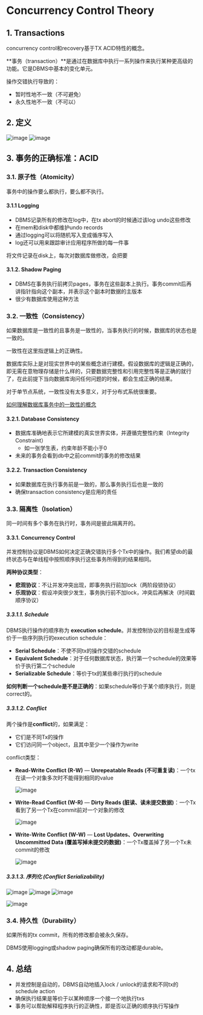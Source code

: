 # Concurrency Control Theory

## 1. Transactions

concurrency control和recovery基于TX ACID特性的概念。

**事务（transaction）**是通过在数据库中执行一系列操作来执行某种更高级的功能。它是DBMS中基本的变化单元。

操作交错执行导致的：

- 暂时性地不一致（不可避免）
- 永久性地不一致（不可以）

## 2. 定义

![image](https://user-images.githubusercontent.com/29897667/126307766-bf9e9caf-ab73-41f5-aa0c-d7f3044d9407.png)
![image](https://user-images.githubusercontent.com/29897667/126307820-34d63a8d-4fce-4892-8713-97ee0c5a57c5.png)

## 3. 事务的正确标准：ACID

### 3.1. 原子性（Atomicity）

事务中的操作要么都执行，要么都不执行。

#### 3.1.1 Logging

- DBMS记录所有的修改在log中，在tx abort的时候通过该log undo这些修改
- 在mem和disk中都维护undo records
- 通过logging可以将随机写入变成循序写入
- log还可以用来跟踪审计应用程序所做的每一件事

将文件记录在disk上，每次对数据库做修改，会把要

#### 3.1.2. Shadow Paging

- DBMS在事务执行前拷贝pages，事务在这些副本上执行。事务commit后再讲指针指向这个副本，并表示这个副本时数据的主版本
- 很少有数据库使用这种方法

### 3.2. 一致性（Consistency）

如果数据库是一致性的且事务是一致性的，当事务执行的时候，数据库的状态也是一致的。

一致性在这里指逻辑上的正确性。

数据库实际上是对现实世界中的某些概念进行建模。假设数据库的逻辑是正确的，即无需在意物理存储是什么样的，只要数据完整性和引用完整性等是正确的就行了，在此前提下当向数据库询问任何问题的时候，都会生成正确的结果。

对于单节点系统，一致性没有太多意义，对于分布式系统很重要。

[如何理解数据库事务中的一致性的概念](https://www.zhihu.com/question/31346392/answer/569142076)

#### 3.2.1. Database Consistency

- 数据库准确地表示它所建模的真实世界实体，并遵循完整性约束（Integrity Constraint）
  - 如一张学生表，约束年龄不能小于0
- 未来的事务会看到db中之前commit的事务的修改结果

#### 3.2.2. Transaction Consistency

- 如果数据库在执行事务前是一致的，那么事务执行后也是一致的
- 确保transaction consistency是应用的责任

### 3.3. 隔离性（Isolation）

同一时间有多个事务在执行时，事务间是彼此隔离开的。

#### 3.3.1. Concurrency Control

并发控制协议是DBMS如何决定正确交错执行多个Tx中的操作。我们希望db的最终状态与在单线程中按照顺序执行这些事务所得到的结果相同。

**两种协议类型**：

- **悲观协议**：不让并发冲突出现，即事务执行前加lock（两阶段锁协议）
- **乐观协议**：假设冲突很少发生，事务执行前不加lock，冲突后再解决（时间戳顺序协议）

##### 3.3.1.1. Schedule

DBMS执行操作的顺序称为 **execution schedule**。并发控制协议的目标是生成等价于一些序列执行的execution schedule：

- **Serial Schedule**：不使不同tx的操作交错的schedule
- **Equivalent Schedule**：对于任何数据库状态，执行第一个schedule的效果等价于执行第二个schedule
- **Serializable Schedule**：等价于tx的某些串行执行的schedule

**如何判断一个schedule是不是正确的**：如果schedule等价于某个顺序执行，则是correct的。

##### 3.3.1.2. Conflict

两个操作是**conflict**的，如果满足：

- 它们是不同Tx的操作
- 它们访问同一个object，且其中至少一个操作为write

conflict类型：

- **Read-Write Conflict (R-W)** — **Unrepeatable Reads (不可重复读)**：一个tx在读一个对象多次时不能得到相同的value

  ![image](https://user-images.githubusercontent.com/29897667/126539066-3477a892-563a-40cf-a946-b6ddd21d8670.png)

- **Write-Read Conflict (W-R)** — **Dirty Reads (脏读、读未提交数据)**：一个Tx看到了另一个Tx在commit前对一个对象的修改

  ![image](https://user-images.githubusercontent.com/29897667/126540699-192c9355-3954-49f7-a59a-b310dcc075e0.png)

- **Write-Write Conflict (W-W)** — **Lost Updates、Overwriting Uncommitted Data (覆盖写掉未提交的数据)**：一个Tx覆盖掉了另一个Tx未commit的修改

  ![image](https://user-images.githubusercontent.com/29897667/126541224-2adcb3d9-98ad-4fdf-9d5b-364a79708021.png)

##### 3.3.1.3. 序列化 (Conflict Serializability)

![image](https://user-images.githubusercontent.com/29897667/126549834-5e11f8e5-8200-4910-9262-fda50d103764.png)
![image](https://user-images.githubusercontent.com/29897667/126549891-24972556-9c00-4064-a2df-8890c91c5b12.png)
![image](https://user-images.githubusercontent.com/29897667/126549920-230115f6-ce3d-4add-915e-fe1ad6671529.png)

![image](https://user-images.githubusercontent.com/29897667/126549962-5be06b3a-ed5e-4699-b983-295b5c5e6fee.png)

### 3.4. 持久性（Durability）

如果所有的tx commit，所有的修改都会被永久保存。

DBMS使用logging或shadow paging确保所有的改动都是durable。

## 4. 总结

- 并发控制是自动的，DBMS自动地插入lock / unlock的请求和不同tx的schedule action
- 确保执行结果是等价于以某种顺序一个接一个地执行txs
- 事务可以帮助解释程序执行的正确性，即是否以正确的顺序执行写操作

